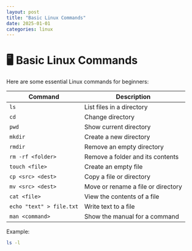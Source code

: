 ```yaml
---
layout: post
title: "Basic Linux Commands"
date: 2025-01-01
categories: linux
---
```


# 🖥️ Basic Linux Commands

Here are some essential Linux commands for beginners:

| Command | Description |
|---------|------------|
| `ls` | List files in a directory |
| `cd` | Change directory |
| `pwd` | Show current directory |
| `mkdir` | Create a new directory |
| `rmdir` | Remove an empty directory |
| `rm -rf <folder>` | Remove a folder and its contents |
| `touch <file>` | Create an empty file |
| `cp <src> <dest>` | Copy a file or directory |
| `mv <src> <dest>` | Move or rename a file or directory |
| `cat <file>` | View the contents of a file |
| `echo "text" > file.txt` | Write text to a file |
| `man <command>` | Show the manual for a command |

Example:
```bash
ls -l